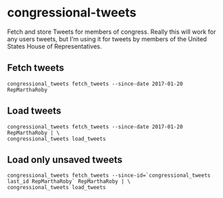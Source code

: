 congressional-tweets
====================

Fetch and store Tweets for members of congress.  Really this will work for any users tweets, but I'm using it for tweets by members of the United States House of Representatives.

Fetch tweets
------------

    congressional_tweets fetch_tweets --since-date 2017-01-20 RepMarthaRoby

Load tweets
-----------

    congressional_tweets fetch_tweets --since-date 2017-01-20 RepMarthaRoby | \
    congressional_tweets load_tweets

Load only unsaved tweets
------------------------

    congressional_tweets fetch_tweets --since-id=`congressional_tweets last_id RepMarthaRoby` RepMarthaRoby | \
    congressional_tweets load_tweets

